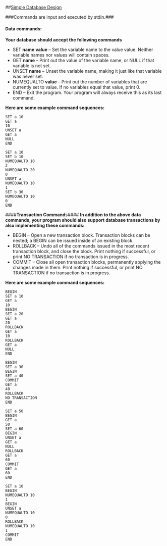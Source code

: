 ##[Simple Database Design](https://www.thumbtack.com/challenges/simple-database)

###Commands are input and executed by stdin.###

#### **Data commands:** ####
**Your database should accept the following commands**
- SET **name** **value** – Set the variable name to the value value. Neither variable names nor values will contain spaces.
- GET **name** – Print out the value of the variable name, or NULL if that variable is not set.
- UNSET **name** – Unset the variable name, making it just like that variable was never set.
- NUMEQUALTO **value** – Print out the number of variables that are currently set to value. If no variables equal that value, print 0.
- END – Exit the program. Your program will always receive this as its last command.

**Here are some example command sequences:**
```
SET a 10
GET a
10
UNSET a
GET a
NULL
END
```

```
SET a 10
SET b 10
NUMEQUALTO 10
2
NUMEQUALTO 20
0
UNSET a
NUMEQUALTO 10
1
SET b 30
NUMEQUALTO 10
0
END
```

####**Transaction Command**s####
**In addition to the above data commands, your program should also support database transactions by also implementing these commands:**
- BEGIN – Open a new transaction block. Transaction blocks can be nested; a BEGIN can be issued inside of an existing block.
- ROLLBACK – Undo all of the commands issued in the most recent transaction block, and close the block. Print nothing if successful, or print NO TRANSACTION if no transaction is in progress.
- COMMIT – Close all open transaction blocks, permanently applying the changes made in them. Print nothing if successful, or print NO TRANSACTION if no transaction is in progress.

**Here are some example command sequences:**
```
BEGIN
SET a 10
GET a
10
BEGIN
SET a 20
GET a
20
ROLLBACK
GET a
10
ROLLBACK
GET a
NULL
END
```

```
BEGIN
SET a 30
BEGIN
SET a 40
COMMIT
GET a
40
ROLLBACK
NO TRANSACTION
END
```

```
SET a 50
BEGIN
GET a
50
SET a 60
BEGIN
UNSET a
GET a
NULL
ROLLBACK
GET a
60
COMMIT
GET a
60
END
```

```
SET a 10
BEGIN
NUMEQUALTO 10
1
BEGIN
UNSET a
NUMEQUALTO 10
0
ROLLBACK
NUMEQUALTO 10
1
COMMIT
END
```
